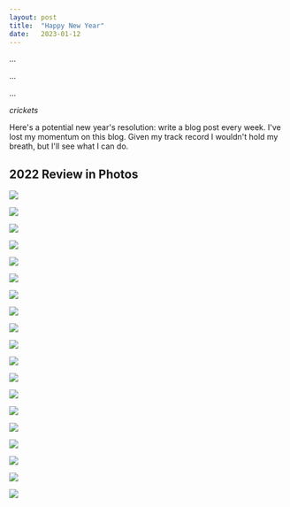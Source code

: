 ```yaml
---
layout: post
title:  "Happy New Year"
date:   2023-01-12
---
```


...

...

...

_crickets_

Here's a potential new year's resolution: write a blog post every week. I've
lost my momentum on this blog. Given my track record I wouldn't hold my breath,
but I'll see what I can do.

## 2022 Review in Photos

![]({{site.baseurl}}/assets/1-cotopaxi.jpeg)

![]({{site.baseurl}}/assets/10-jared-zack-cdmx.jpeg)

![]({{site.baseurl}}/assets/11-sheyne-mattie.jpeg)

![]({{site.baseurl}}/assets/12-cdmx-tacos.jpeg)

![]({{site.baseurl}}/assets/13-teotihuacan.jpeg)

![]({{site.baseurl}}/assets/14-zocalo.jpeg)

![]({{site.baseurl}}/assets/15-chutapultec-castle.jpeg)

![]({{site.baseurl}}/assets/16-sledding-with-lily.jpeg)

![]({{site.baseurl}}/assets/2-alpaca.jpeg)

![]({{site.baseurl}}/assets/3-quilatoa-hike.jpeg)

![]({{site.baseurl}}/assets/4-quilatoa-crater.jpeg)

![]({{site.baseurl}}/assets/5-amazon-jump.jpeg)

![]({{site.baseurl}}/assets/6-1-otavalo-pig.jpeg)

![]({{site.baseurl}}/assets/6-2-otavalo-hike.jpeg)

![]({{site.baseurl}}/assets/6-cumbaya-beer.jpeg)

![]({{site.baseurl}}/assets/7-1-ga-wedding.jpeg)

![]({{site.baseurl}}/assets/7-teaching-class-in-nayon.jpeg)

![]({{site.baseurl}}/assets/8-la-gruta-cave.jpeg)

![]({{site.baseurl}}/assets/9-opera-ceiling.jpeg)


